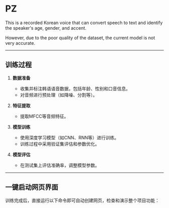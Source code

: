 # PZ
This is a recorded Korean voice that can convert speech to text and identify the speaker's age, gender, and accent.

However, due to the poor quality of the dataset, the current model is not very accurate.

---

## 训练过程

1. **数据准备**  
   - 收集并标注韩语语音数据，包括年龄、性别和口音信息。
   - 对音频进行预处理（如降噪、分割等）。

2. **特征提取**  
   - 提取MFCC等音频特征。

3. **模型训练**  
   - 使用深度学习模型（如CNN、RNN等）进行训练。
   - 训练过程中采用验证集评估和参数优化。

4. **模型评估**  
   - 在测试集上评估准确率，调整模型参数。

---

## 一键启动网页界面

训练完成后，直接运行以下命令即可自动创建网页，检查和演示整个项目功能：
